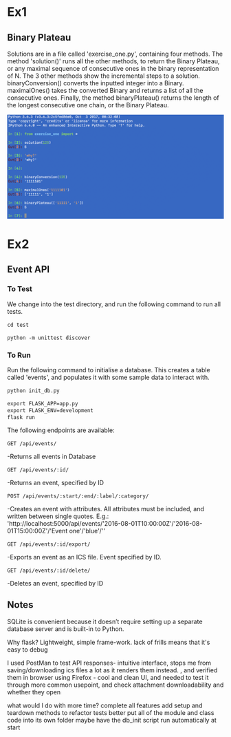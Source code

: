 # Ex1
## Binary Plateau
Solutions are in a file called 'exercise_one.py', containing four methods. The method 'solution()' runs all the other methods, to return the Binary Plateau, or any maximal sequence of consecutive ones in the binary representation of N. The 3 other methods show the incremental steps to a solution. binaryConversion() converts the inputted integer into a Binary. maximalOnes() takes the converted Binary and returns a list of all the consecutive ones. Finally, the method binaryPlateau() returns the length of the longest consecutive one chain, or the Binary Plateau.

![Screenshot](ex1.png)

# Ex2
## Event API
### To Test
We change into the test directory, and run the following command to run all tests.
```
cd test
```
```
python -m unittest discover
```

### To Run
Run the following command to initialise a database. This creates a table called 'events', and populates it with some sample data to interact with.
```
python init_db.py
```
```
export FLASK_APP=app.py
export FLASK_ENV=development
flask run
```
The following endpoints are available:
```
GET /api/events/
```
-Returns all events in Database
```
GET /api/events/:id/
```
-Returns an event, specified by ID
```
POST /api/events/:start/:end/:label/:category/
```
-Creates an event with attributes. All attributes must be included, and written between single quotes. E.g.: 'http://localhost:5000/api/events/'2016-08-01T10:00:00Z'/'2016-08-01T15:00:00Z'/'Event one'/'blue'/''
```
GET /api/events/:id/export/
```
-Exports an event as an ICS file. Event specified by ID.
```
GET /api/events/:id/delete/
```
-Deletes an event, specified by ID

## Notes
SQLite is convenient because it doesn’t require setting up a separate database server and is built-in to Python.

Why flask? Lightweight, simple frame-work. lack of frills means that it's easy to debug

I used PostMan to test API responses- intuitive interface, stops me from saving/downloading ics files a lot as it renders them instead.
, and verified them in browser using Firefox - cool and clean UI, and needed to test it through more common usepoint, and check attachment downloadability and whether they open

what would I do with more time?
complete all features
add setup and teardown methods to refactor tests better
put all of the module and class code into its own folder
maybe have the db_init script run automatically at start
